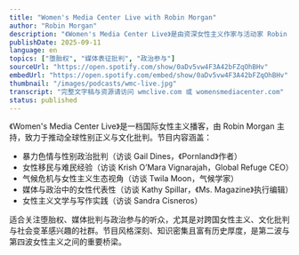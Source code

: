 ```yaml
---
title: "Women's Media Center Live with Robin Morgan"
author: "Robin Morgan"
description: "《Women's Media Center Live》是由资深女性主义作家与活动家 Robin Morgan 主持的播客，隶属于 Women's Media Center。节目以全球视野探讨女性主义政治、文化与社会议题，内容涵盖堕胎权、媒体批判、气候危机、移民政策与文学创作。Robin 以其深厚的第二波女性主义背景与批判性语言，与各领域女性专家展开深入对话。节目在全球 110 个国家播出，Spotify 页面暂无评分，但在国际女性主义播客中具有高度影响力。"
publishDate: 2025-09-11
language: en
topics: ["堕胎权", "媒体表征批判", "政治参与"]
sourceUrl: "https://open.spotify.com/show/0aDv5vw4F3A42bFZqOhBHv"
embedUrl: "https://open.spotify.com/embed/show/0aDv5vw4F3A42bFZqOhBHv"
thumbnail: "/images/podcasts/wmc-live.jpg"
transcript: "完整文字稿与资源请访问 wmclive.com 或 womensmediacenter.com"
status: published
---
```


《Women's Media Center Live》是一档国际女性主义播客，由 Robin Morgan 主持，致力于推动全球性别正义与文化批判。节目内容涵盖：

- 暴力色情与性别政治批判（访谈 Gail Dines，《Pornland》作者）
- 女性移民与难民经验（访谈 Krish O’Mara Vignarajah，Global Refuge CEO）
- 气候危机与女性主义生态视角（访谈 Twila Moon，气候学家）
- 媒体与政治中的女性代表性（访谈 Kathy Spillar，《Ms. Magazine》执行编辑）
- 女性主义文学与写作实践（访谈 Sandra Cisneros）

适合关注堕胎权、媒体批判与政治参与的听众，尤其是对跨国女性主义、文化批判与社会变革感兴趣的社群。节目风格深刻、知识密集且富有历史厚度，是第二波与第四波女性主义之间的重要桥梁。
